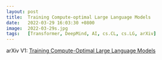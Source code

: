 ```yaml
---
layout: post
title:  Training Compute-optimal Large Language Models
date:   2022-03-29 16:03:30 +0800
image:  2022-03-29s.jpg
tags:   [Transformer, DeepMind, AI, cs.CL, cs.LG, arXiv]
---
```


arXiv V1: [Training Compute-Optimal Large Language Models](https://arxiv.org/pdf/2203.15556.pdf)